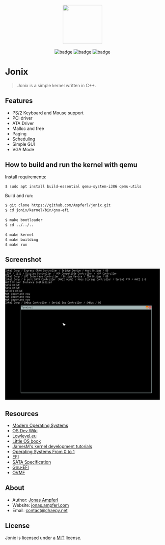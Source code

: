<p align="center">
  <img style="text-align:center" src="https://i.imgur.com/mC38RUG.png" height="127px" width="128px">
</p>

<div style="text-align:center">

![badge](https://img.shields.io/github/last-commit/Ampferl/jonix)
![badge](https://tokei.rs/b1/github/Ampferl/jonix)
![badge](https://badgen.net/github/stars/Ampferl/jonix)

</div>

# Jonix
> Jonix is a simple kernel written in C++. 

## Features
- PS/2 Keyboard and Mouse support
- PCI driver
- ATA Driver
- Malloc and free
- Paging
- Scheduling
- Simple GUI
- VGA Mode

## How to build and run the kernel with qemu
Install requirements:
```shell
$ sudo apt install build-essential qemu-system-i386 qemu-utils
```
Build and run:
```shell
$ git clone https://github.com/Ampferl/jonix.git
$ cd jonix/kernel/bin/gnu-efi

$ make bootloader
$ cd ../../..

$ make kernel
$ make buildimg
$ make run
```

## Screenshot

![Jonix OS Example](documentation/assets/images/README-OS-Example.png)


## Resources
- [Modern Operating Systems](https://www.amazon.de/Modern-Operating-Systems-Andrew-Tanenbaum/dp/1292061421/ref=pd_vtp_1?pd_rd_w=woz7F&pf_rd_p=4e0c7b51-e41d-4568-8470-6e0da61f6c1d&pf_rd_r=5RKT0SZAHSTB74EE6XNE&pd_rd_r=62b20c45-7b68-4640-a583-50b58a4f9404&pd_rd_wg=Ypblr&pd_rd_i=1292061421&psc=1)
- [OS Dev Wiki](https://wiki.osdev.org/Expanded_Main_Page)
- [Lowlevel.eu](http://www.lowlevel.eu/wiki/Hauptseite)
- [Little OS book](https://littleosbook.github.io/)
- [JamesM's kernel development tutorials](http://jamesmolloy.co.uk/tutorial_html/)
- [Operating Systems From 0 to 1](https://tuhdo.github.io/os01/)
- [EFI](http://developer.intel.com/technology/efia)
- [SATA Specification](https://www.intel.com.au/content/dam/www/public/us/en/documents/technical-specifications/serial-ata-ahci-spec-rev1-3-1.pdf#zoom=100)
- [Gnu-EFI](https://github.com/geneC/gnu-efi/tree/master/gnu-efi-3.0)
- [OVMF](https://github.com/tianocore/tianocore.github.io/wiki/OVMF)
  
## About
- Author: [Jonas Ampferl](https://github.com/Ampferl)
- Website: [jonas.ampferl.com](https://jonas.ampferl.com/)
- Email: [contact@chaepy.net](mailto:contact@chaepy.net)

## License
Jonix is licensed under a [MIT](LICENSE) license.